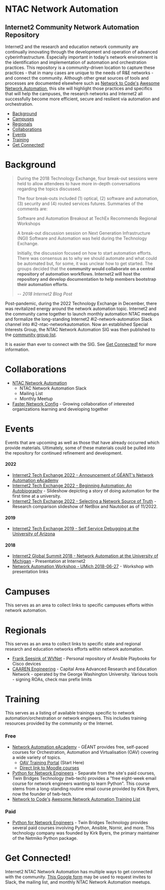 # NTAC Network Automation
## Internet2 Community Network Automation Repository

Internet2 and the research and education network community are continually innovating through the development and operation of advanced cyberinfrastructure. Especially important in today's network environment is the identification and implementation of automation and orchestration practices. This repository is a community-driven location to capture these practices - that in many cases are unique to the needs of R&E networks - and connect the community. Although other great sources of tools and processes are documented elsewhere such as [Network to Code's](http://www.networktocode.com/community/) [Awesome Network Automation](https://github.com/networktocode/awesome-network-automation), this site will highlight those practices and specifics that will help the campuses, the research networks and Internet2 all successfully become more efficient, secure and resilient via automation and orchestration.

- [Background](#background)
- [Campuses](#campuses)
- [Regionals](#regionals)
- [Collaborations](#collaborations)
- [Events](#events)
- [Training](#training)
- [Get Connected!](#get-connected)

# Background
>During the 2018 Technology Exchange, four break-out sessions were held to allow attendees to have more in-depth conversations regarding the topics discussed.
>
>The four break-outs included (1) optical, (2) software and automation, (3) security and (4) routed services futures. Summaries of the comments are:
>
>Software and Automation Breakout at TechEx Recommends Regional Workshops
>
>A break-out discussion session on Next Generation Infrastructure (NGI) Software and Automation was held during the Technology Exchange.
>
>Initially, the discussion focused on how to start automation efforts. There was consensus as to why we should automate and what could be automated but, for some, it was unclear how to get started. The groups decided that the **community would collaborate on a central repository of automation workflows. Internet2 will host the repository and develop documentation to help members bootstrap their automation efforts**.
>
> -- _2018 Internet2 Blog Post_

Post-pandemic, during the 2022 Technology Exchange in December, there was revitalized energy around the network automation topic. Internet2 and the community came together to launch monthly automation NTAC meetups and formalize the long-standing Internet2 #i2-network-automation Slack channel into #i2-ntac-networkautomation. Now an established Special Interests Group, the NTAC Network Automation SIG was then published to the [community group list](https://internet2.edu/community/community-group-list/).

It is easier than ever to connect with the SIG. See [Get Connected!](#get-connected) for more information.

# Collaborations
- [NTAC Network Automation](#get-connected)
  - NTAC Network Automation Slack
  - Mailing List
  - Monthly Meetup
- [Faster Network Config](https://fasternetconfig.github.io/) - Growing collaboration of interested organizations learning and developing together

# Events
Events that are upcoming as well as those that have already occurred which provide materials. Ultimately, some of these materials could be pulled into the repository for continued refinement and development.

#### 2022

- [Internet2 Tech Exchange 2022 - Announcement of GÉANT's Network Automation eAcademy](https://wiki.geant.org/display/NETDEV/OAV+Training+Portal)
- [Internet2 Tech Exchange 2022 - Beginning Automation: An Autobiography](https://internet2.edu/wp-content/uploads/2022/12/techex22-AdvancedNetworking-BeginningAutomationAnAutobiography-Byrnes.pdf) - Slideshow depicting a story of doing automation for the first time at a university.
- [Internet2 Tech Exchange 2022 - Selecting a Network Source of Truth](https://internet2.edu/wp-content/uploads/2022/12/techex22-AdvancedNetworking-Selecting-a-Network-Source-of-Truth-Byrnes.pdf) - Research comparison slideshow of NetBox and Nautobot as of 11/2022.

#### 2019

- [Internet2 Tech Exchange 2019 - Self Service Debugging at the University of Arizona](https://meetings.internet2.edu/2019-technology-exchange/detail/10005553/)

#### 2018

- [Internet2 Global Summit 2018 - Network Automation at the University of Michigan](https://meetings.internet2.edu/2018-technology-exchange/detail/10005192/) - Presentation at Internet2
- [Network Automation Workshop - UMich 2018-06-27](https://sites.google.com/umich.edu/cloud-network-workshop-2018/workshop-info/network-automation-agenda?authuser=0) - Workshop with presentation links

# Campuses
This serves as an area to collect links to specific campuses efforts within network automation.
# Regionals
This serves as an area to collect links to specific state and regional research and education networks efforts within network automation.

- [Frank Seesink of WVNet](https://github.com/fseesink/Network-Automation) - Personal repository of Ansible Playbooks for Cisco devices
- [CAAREN Engineering](https://github.com/CAAREN-engineering) - Capital Area Advanced Research and Education Network - operated by the George Washington University.  Various tools - signing ROAs, check max prefix limits

# Training
This serves as a listing of available trainings specific to network automation/orchestration or network engineers. This includes training resources provided by the community or the Internet.

### Free

- [Network Automation eAcademy](https://wiki.geant.org/display/NETDEV/OAV+Training+Portal) - GÉANT provides free, self-paced courses for Orchestration, Automation and Virtualisation (OAV) covering a wide variety of topics.
  - [OAV Training Portal](https://wiki.geant.org/display/NETDEV/OAV+Training+Portal) (Start Here)
  - [Direct link to Moodle courses](https://e-academy.geant.org/moodle/course/index.php?categoryid=20)
- [Python for Network Engineers](https://pynet.twb-tech.com/free-python-course.html) - Separate from the site's paid courses, Twin Bridges Technology (twb-tech) provides a "free eight-week email course for network engineers wanting to learn Python". This course stems from a long-standing routine email course provided by Kirk Byers, now the founder of twb-tech.
- [Network to Code's](http://www.networktocode.com/community/) [Awesome Network Automation Training List](https://github.com/networktocode/awesome-network-automation)

### Paid

- [Python for Network Engineers](https://pynet.twb-tech.com/network-automation-courses.html) - Twin Bridges Technology provides several paid courses involving Python, Ansible, Nornir, and more. This technology company was founded by Kirk Byers, the primary maintainer of the Netmiko Python package.

# Get Connected!

Internet2 NTAC Network Automation has multiple ways to get connected with the community. [This Google form](https://docs.google.com/forms/d/e/1FAIpQLSckRLJ7HzkYJMKW5ldWkA2ksIeRQCPNz9Px80eonjcTcBCX4Q/viewform) may be used to request invites to Slack, the mailing list, and monthly NTAC Network Automation meetups.